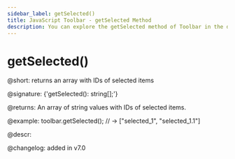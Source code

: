 ```yaml
---
sidebar_label: getSelected()
title: JavaScript Toolbar - getSelected Method 
description: You can explore the getSelected method of Toolbar in the documentation of the DHTMLX JavaScript UI library. Browse developer guides and API reference, try out code examples and live demos, and download a free 30-day evaluation version of DHTMLX Suite 7.
---
```


# getSelected()

@short: returns an array with IDs of selected items

@signature: {'getSelected(): string[];'}

@returns:
An array of string values with IDs of selected items.

@example:
toolbar.getSelected(); // -> ["selected_1", "selected_1.1"]

@descr:

@changelog:
added in v7.0

[comment]: # (@related: toolbar/common_methods.md#getting-selected-items)

[comment]: # (@relatedapi: toolbar/api/toolbar_select_method.md toolbar/api/toolbar_unselect_method.md toolbar/api/toolbar_isselected_method.md)
